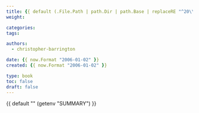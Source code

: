 ```yaml
---
title: {{ default (.File.Path | path.Dir | path.Base | replaceRE "^20\\d+-\\d+-\\d+-" "" | humanize | title) (getenv "TITLE") }}
weight:

categories:
tags:

authors:
  - christopher-barrington

date: {{ now.Format "2006-01-02" }}
created: {{ now.Format "2006-01-02" }}

type: book
toc: false
draft: false
---
```


{{ default "<!-- Anything here is included in the summary. -->" (getenv "SUMMARY") }}

<!--more-->
